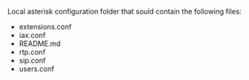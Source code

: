 Local asterisk configuration folder that sould contain the following files:

  - extensions.conf
  - iax.conf
  - README.md
  - rtp.conf
  - sip.conf
  - users.conf
